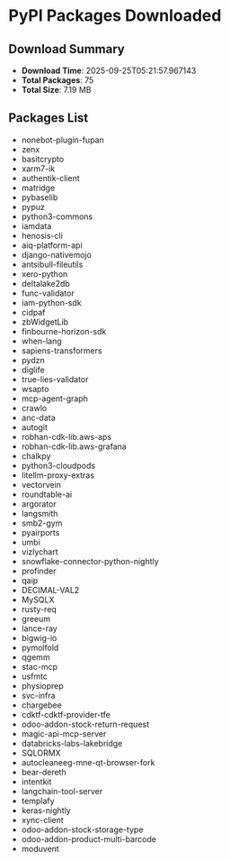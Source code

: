# PyPI Packages Downloaded

## Download Summary
- **Download Time**: 2025-09-25T05:21:57.967143
- **Total Packages**: 75
- **Total Size**: 7.19 MB

## Packages List
- nonebot-plugin-fupan
- zenx
- basitcrypto
- xarm7-ik
- authentik-client
- matridge
- pybaselib
- pypuz
- python3-commons
- iamdata
- henosis-cli
- aiq-platform-api
- django-nativemojo
- antsibull-fileutils
- xero-python
- deltalake2db
- func-validator
- iam-python-sdk
- cidpaf
- zbWidgetLib
- finbourne-horizon-sdk
- when-lang
- sapiens-transformers
- pydzn
- diglife
- true-lies-validator
- wsapto
- mcp-agent-graph
- crawlo
- anc-data
- autogit
- robhan-cdk-lib.aws-aps
- robhan-cdk-lib.aws-grafana
- chalkpy
- python3-cloudpods
- litellm-proxy-extras
- vectorvein
- roundtable-ai
- argorator
- langsmith
- smb2-gym
- pyairports
- umbi
- vizlychart
- snowflake-connector-python-nightly
- profinder
- qaip
- DECIMAL-VAL2
- MySQLX
- rusty-req
- greeum
- lance-ray
- bigwig-io
- pymolfold
- qgemm
- stac-mcp
- usfmtc
- physioprep
- svc-infra
- chargebee
- cdktf-cdktf-provider-tfe
- odoo-addon-stock-return-request
- magic-api-mcp-server
- databricks-labs-lakebridge
- SQLORMX
- autocleaneeg-mne-qt-browser-fork
- bear-dereth
- intentkit
- langchain-tool-server
- templafy
- keras-nightly
- xync-client
- odoo-addon-stock-storage-type
- odoo-addon-product-multi-barcode
- moduvent
